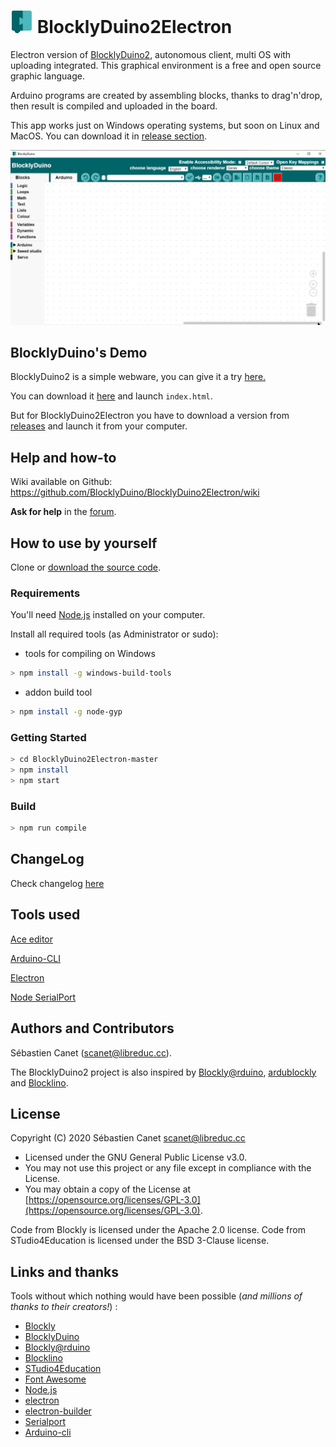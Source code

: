 # ![enter image description here](https://raw.githubusercontent.com/BlocklyDuino/BlocklyDuino2Electron/master/src/app.png) BlocklyDuino2Electron

Electron version of [BlocklyDuino2](https://github.com/BlocklyDuino/BlocklyDuino-v2), autonomous client, multi OS with uploading integrated. This graphical environment is a free and open source graphic language.

Arduino programs are created by assembling blocks, thanks to drag'n'drop, then result is compiled and uploaded in the board.

This app works just on Windows operating systems, but soon on Linux and MacOS. You can download it in [release section](https://github.com/BlocklyDuino/BlocklyDuino2Electron/releases).


![BlocklyDuinoElectron Screenshot](https://raw.githubusercontent.com/BlocklyDuino/BlocklyDuino2Electron/master/src/screencap.png)

## BlocklyDuino's Demo

BlocklyDuino2 is a simple webware, you can give it a try [here.](https://blocklyduino.github.io/BlocklyDuino-v2/)

You can download it [here](https://github.com/BlocklyDuino/BlocklyDuino-v2) and launch `index.html`.

But for BlocklyDuino2Electron you have to download a version from  [releases](https://github.com/BlocklyDuino/BlocklyDuino2Electron/releases) and launch it from your computer.

## Help and how-to

Wiki available on Github: https://github.com/BlocklyDuino/BlocklyDuino2Electron/wiki

**Ask for help** in the [forum](http://blockly.technologiescollege.fr/forum/).

## How to use by yourself

Clone or [download the source code](https://github.com/BlocklyDuino/BlocklyDuino2Electron/archive/master.zip).

### Requirements

You'll need [Node.js](https://nodejs.org) installed on your computer.

Install all required tools (as Administrator or sudo):

 - tools for compiling on Windows

``` bash
> npm install -g windows-build-tools
```

 - addon build tool

``` bash
> npm install -g node-gyp
```

### Getting Started 

```bash
> cd BlocklyDuino2Electron-master
> npm install
> npm start
```

### Build

```bash
> npm run compile
```

## ChangeLog

Check changelog [here](https://github.com/BlocklyDuino/BlocklyDuino2Electron/blob/master/CHANGELOG.txt)

## Tools used

[Ace editor](https://ace.c9.io)

[Arduino-CLI](https://github.com/arduino/arduino-cli)

[Electron](https://www.electronjs.org/)

[Node SerialPort](https://serialport.io/)


## Authors and Contributors

Sébastien Canet ([scanet@libreduc.cc](scanet@libreduc.cc)).

The BlocklyDuino2 project is also inspired by [Blockly@rduino](https://github.com/technologiescollege/Blockly-at-rduino), [ardublockly](https://github.com/carlosperate/ardublockly) and [Blocklino](https://github.com/fontainejp/blocklino).


## License

Copyright (C) 2020 Sébastien Canet scanet@libreduc.cc
-   Licensed under the GNU General Public License v3.0.
-   You may not use this project or any file except in compliance with the License.
-   You may obtain a copy of the License at [https://opensource.org/licenses/GPL-3.0](https://opensource.org/licenses/GPL-3.0).

Code from Blockly is licensed under the Apache 2.0 license.
Code from STudio4Education is licensed under the BSD 3-Clause license.


## Links and thanks

Tools without which nothing would have been possible (*and millions of thanks to their creators!*) :

- [Blockly](https://developers.google.com/blockly)
- [BlocklyDuino](https://github.com/BlocklyDuino/BlocklyDuino)
- [Blockly@rduino](https://github.com/technologiescollege/Blockly-at-rduino)
- [Blocklino](https://github.com/fontainejp/blocklino)
- [STudio4Education](https://github.com/A-S-T-U-C-E/STudio4Education)
- [Font Awesome](http://fontawesome.io)
- [Node.js](https://nodejs.org/fr/)
- [electron](https://electronjs.org/)
- [electron-builder](https://github.com/electron-userland/electron-builder)
- [Serialport](https://github.com/node-serialport/node-serialport)
- [Arduino-cli](https://github.com/arduino/arduino-cli)
